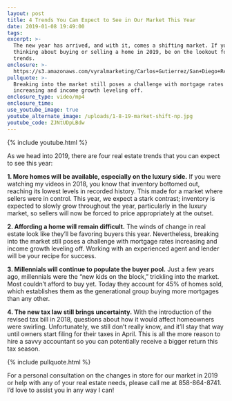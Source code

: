 ```yaml
---
layout: post
title: 4 Trends You Can Expect to See in Our Market This Year
date: 2019-01-08 19:49:00
tags:
excerpt: >-
  The new year has arrived, and with it, comes a shifting market. If you’re
  thinking about buying or selling a home in 2019, be on the lookout for these 4
  trends.
enclosure: >-
  https://s3.amazonaws.com/vyralmarketing/Carlos+Gutierrez/San+Diego+Real+Estate+Agent-+4+Trends+You+Can+Expect+to+See+in+Our+Market+This+Year.mp4
pullquote: >-
  Breaking into the market still poses a challenge with mortgage rates
  increasing and income growth leveling off.
enclosure_type: video/mp4
enclosure_time:
use_youtube_image: true
youtube_alternate_image: /uploads/1-8-19-market-shift-np.jpg
youtube_code: ZJNtUDpLBdw
---
```


{% include youtube.html %}

As we head into 2019, there are four real estate trends that you can expect to see this year:

**1. More homes will be available, especially on the luxury side.** If you were watching my videos in 2018, you know that inventory bottomed out, reaching its lowest levels in recorded history. This made for a market where sellers were in control. This year, we expect a stark contrast; inventory is expected to slowly grow throughout the year, particularly in the luxury market, so sellers will now be forced to price appropriately at the outset.&nbsp;

**2. Affording a home will remain difficult.** The winds of change in real estate look like they’ll be favoring buyers this year. Nevertheless, breaking into the market still poses a challenge with mortgage rates increasing and income growth leveling off. Working with an experienced agent and lender will be your recipe for success.&nbsp;

**3. Millennials will continue to populate the buyer pool.** Just a few years ago, millennials were the “new kids on the block,” trickling into the market. Most couldn’t afford to buy yet. Today they account for 45% of homes sold, which establishes them as the generational group buying more mortgages than any other. &nbsp;

**4. The new tax law still brings uncertainty.** With the introduction of the revised tax bill in 2018, questions about how it would affect homeowners were swirling. Unfortunately, we still don’t really know, and it’ll stay that way until owners start filing for their taxes in April. This is all the more reason to hire a savvy accountant so you can potentially receive a bigger return this tax season.&nbsp;

{% include pullquote.html %}

For a personal consultation on the changes in store for our market in 2019 or help with any of your real estate needs, please call me at 858-864-8741. I’d love to assist you in any way I can!&nbsp;<br>&nbsp;